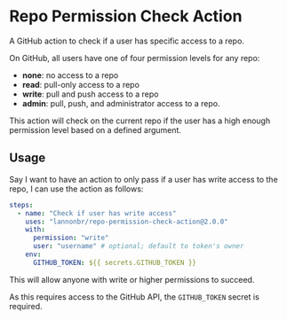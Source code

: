 # Repo Permission Check Action

A GitHub action to check if a user has specific access to a repo.

On GitHub, all users have one of four permission levels for any repo:

- **none**: no access to a repo
- **read**: pull-only access to a repo
- **write**: pull and push access to a repo
- **admin**: pull, push, and administrator access to a repo.

This action will check on the current repo if the user has a high enough permission level based on a defined argument.

## Usage

Say I want to have an action to only pass if a user has write access to the repo, I can use the action as follows:

```yaml
steps:
  - name: "Check if user has write access"
    uses: "lannonbr/repo-permission-check-action@2.0.0"
    with:
      permission: "write"
      user: "username" # optional; default to token's owner
    env:
      GITHUB_TOKEN: ${{ secrets.GITHUB_TOKEN }}
```

This will allow anyone with write or higher permissions to succeed.

As this requires access to the GitHub API, the `GITHUB_TOKEN` secret is required.
